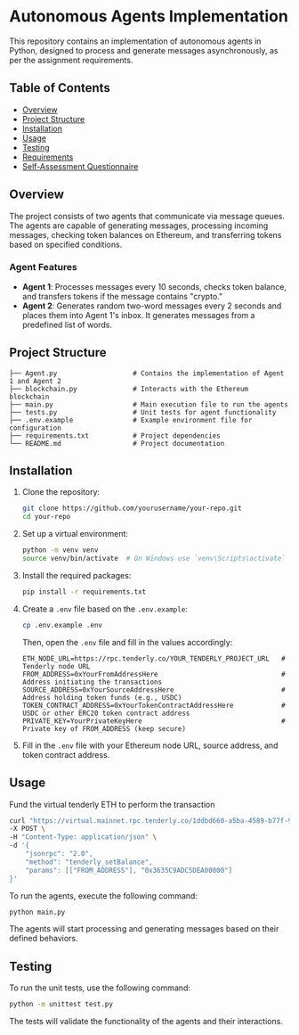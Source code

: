 # Autonomous Agents Implementation

This repository contains an implementation of autonomous agents in Python, designed to process and generate messages asynchronously, as per the assignment requirements.

## Table of Contents

- [Overview](#overview)
- [Project Structure](#project-structure)
- [Installation](#installation)
- [Usage](#usage)
- [Testing](#testing)
- [Requirements](#requirements)
- [Self-Assessment Questionnaire](#self-assessment-questionnaire)

## Overview

The project consists of two agents that communicate via message queues. The agents are capable of generating messages, processing incoming messages, checking token balances on Ethereum, and transferring tokens based on specified conditions.

### Agent Features

- **Agent 1**: Processes messages every 10 seconds, checks token balance, and transfers tokens if the message contains "crypto."
- **Agent 2**: Generates random two-word messages every 2 seconds and places them into Agent 1's inbox. It generates messages from a predefined list of words.

## Project Structure

```
├── Agent.py                   # Contains the implementation of Agent 1 and Agent 2
├── blockchain.py              # Interacts with the Ethereum blockchain
├── main.py                    # Main execution file to run the agents
├── tests.py                   # Unit tests for agent functionality
├── .env.example               # Example environment file for configuration
├── requirements.txt           # Project dependencies
└── README.md                  # Project documentation
```

## Installation

1. Clone the repository:
   ```bash
   git clone https://github.com/yourusername/your-repo.git
   cd your-repo
   ```

2. Set up a virtual environment:
   ```bash
   python -m venv venv
   source venv/bin/activate  # On Windows use `venv\Scripts\activate`
   ```

3. Install the required packages:
   ```bash
   pip install -r requirements.txt
   ```

4. Create a `.env` file based on the `.env.example`:
   ```bash
   cp .env.example .env
   ```
   Then, open the `.env` file and fill in the values accordingly:

    ```plaintext
    ETH_NODE_URL=https://rpc.tenderly.co/YOUR_TENDERLY_PROJECT_URL   # Tenderly node URL
    FROM_ADDRESS=0xYourFromAddressHere                               # Address initiating the transactions
    SOURCE_ADDRESS=0xYourSourceAddressHere                           # Address holding token funds (e.g., USDC)
    TOKEN_CONTRACT_ADDRESS=0xYourTokenContractAddressHere            # USDC or other ERC20 token contract address
    PRIVATE_KEY=YourPrivateKeyHere                                   # Private key of FROM_ADDRESS (keep secure)
    ```

5. Fill in the `.env` file with your Ethereum node URL, source address, and token contract address.

## Usage

Fund the virtual tenderly ETH to perform the transaction

```bash
curl "https://virtual.mainnet.rpc.tenderly.co/1ddbd660-a5ba-4589-b77f-982707da7391" \
-X POST \
-H "Content-Type: application/json" \
-d '{
    "jsonrpc": "2.0",
    "method": "tenderly_setBalance",
    "params": [["FROM_ADDRESS"], "0x3635C9ADC5DEA00000"]
}'
```


To run the agents, execute the following command:

```bash
python main.py
```

The agents will start processing and generating messages based on their defined behaviors.

## Testing

To run the unit tests, use the following command:

```bash
python -m unittest test.py
```

The tests will validate the functionality of the agents and their interactions.

